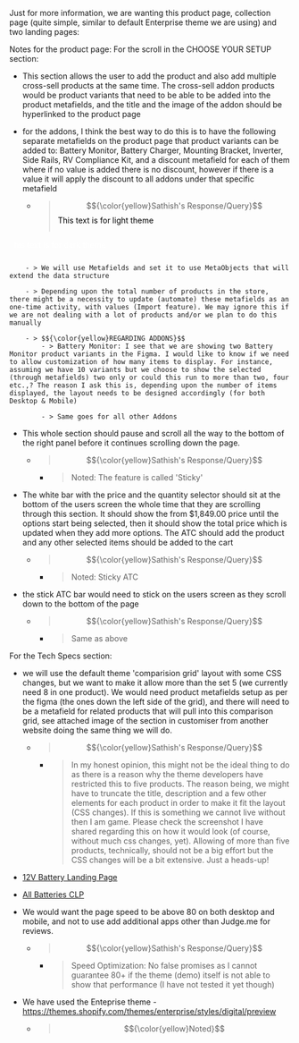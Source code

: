 Just for more information, we are wanting this product page, collection page (quite simple, similar to default Enterprise theme we are using) and two landing pages:



Notes for the product page:
For the scroll in the CHOOSE YOUR SETUP section:

- This section allows the user to add the product and also add multiple cross-sell products at the same time. The cross-sell addon products would be product variants that need to be able to be added into the product metafields, and the title and the image of the addon should be hyperlinked to the product page

- for the addons, I think the best way to do this is to have the following separate metafields on the product page that product variants can be added to: Battery Monitor, Battery Charger, Mounting Bracket, Inverter, Side Rails, RV Compliance Kit, and a discount metafield for each of them where if no value is added there is no discount, however if there is a value it will apply the discount to all addons under that specific metafield

    - > $${\color{yellow}Sathish's Response/Query}$$
      > <svg xmlns="http://www.w3.org/2000/svg" width="200" height="30">
  <text x="0" y="15" fill="black">This text is for light theme</text>
</svg>

<svg xmlns="http://www.w3.org/2000/svg" width="200" height="30">
  <text x="0" y="15" fill="white">This text is for dark theme</text>
</svg>

        - > We will use Metafields and set it to use MetaObjects that will extend the data structure
        
        - > Depending upon the total number of products in the store, there might be a necessity to update (automate) these metafields as an one-time activity, with values (Import feature). We may ignore this if we are not dealing with a lot of products and/or we plan to do this manually

        - > $${\color{yellow}REGARDING ADDONS}$$
            - > Battery Monitor: I see that we are showing two Battery Monitor product variants in the Figma. I would like to know if we need to allow customization of how many items to display. For instance, assuming we have 10 variants but we choose to show the selected (through metafields) two only or could this run to more than two, four etc.,? The reason I ask this is, depending upon the number of items displayed, the layout needs to be designed accordingly (for both Desktop & Mobile)

            - > Same goes for all other Addons

- This whole section should pause and scroll all the way to the bottom of the right panel before it continues scrolling down the page.

    - > $${\color{yellow}Sathish's Response/Query}$$
        - > Noted: The feature is called 'Sticky'

- The white bar with the price and the quantity selector should sit at the bottom of the users screen the whole time that they are scrolling through this section. It should show the from $1,849.00 price until the options start being selected, then it should show the total price which is updated when they add more options. The ATC should add the product and any other selected items should be added to the cart

    - > $${\color{yellow}Sathish's Response/Query}$$
        - > Noted: Sticky ATC

- the stick ATC bar would need to stick on the users screen as they scroll down to the bottom of the page

    - > $${\color{yellow}Sathish's Response/Query}$$
        - > Same as above



For the Tech Specs section:
- we will use the default theme 'comparision grid' layout with some CSS changes, but we want to make it allow more than the set 5 (we currently need 8 in one product). We would need product metafields setup as per the figma (the ones down the left side of the grid), and there will need to be a metafield for related products that will pull into this comparison grid, see attached image of the section in customiser from another website doing the same thing we will do.

    - > $${\color{yellow}Sathish's Response/Query}$$
        - > In my honest opinion, this might not be the ideal thing to do as there is a reason why the theme developers have restricted this to five products. The reason being, we might have to truncate the title, description and a few other elements for each product in order to make it fit the layout (CSS changes). If this is something we cannot live without then I am game. Please check the screenshot I have shared regarding this on how it would look (of course, without much css changes, yet). Allowing of more than five products, technically, should not be a big effort but the CSS changes will be a bit extensive. Just a heads-up!



- [12V Battery Landing Page](https://www.figma.com/proto/yRyiztOwq0MkVjORJGC1nh/CL-Website?node-id=850-231&t=d6yKpCIqU1gsqoPe-1&scaling=min-zoom&content-scaling=fixed&page-id=0%3A1&starting-point-node-id=626%3A51)



- [All Batteries CLP](https://www.figma.com/proto/yRyiztOwq0MkVjORJGC1nh/CL-Website?node-id=749-82&t=FmwuhmB4eN4lCaPT-1&scaling=min-zoom&content-scaling=fixed&page-id=0%3A1&starting-point-node-id=626%3A51)



- We would want the page speed to be above 80 on both desktop and mobile, and not to use add additional apps other than Judge.me for reviews.
    - > $${\color{yellow}Sathish's Response/Query}$$
        - > Speed Optimization: No false promises as I cannot guarantee 80+ if the theme (demo) itself is not able to show that performance (I have not tested it yet though)



- We have used the Enteprise theme - https://themes.shopify.com/themes/enterprise/styles/digital/preview
    - > $${\color{yellow}Noted}$$
